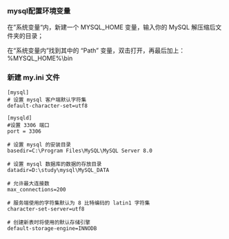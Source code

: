 ### mysql配置环境变量

在”系统变量“内，新建一个 MYSQL_HOME 变量，输入你的 MySQL 解压缩后文件夹的目录；

在“系统变量内”找到其中的 “Path” 变量，双击打开，再最后加上： %MYSQL_HOME%\bin


### 新建 my.ini 文件

```
[mysql]  
# 设置 mysql 客户端默认字符集  
default-character-set=utf8 
 
[mysqld]  
#设置 3306 端口  
port = 3306  

# 设置 mysql 的安装目录  
basedir=C:\Program Files\MySQL\MySQL Server 8.0

# 设置 mysql 数据库的数据的存放目录  
datadir=D:\study\mysql\MySQL_DATA

# 允许最大连接数  
max_connections=200  

# 服务端使用的字符集默认为 8 比特编码的 latin1 字符集  
character-set-server=utf8  

# 创建新表时将使用的默认存储引擎  
default-storage-engine=INNODB
```
